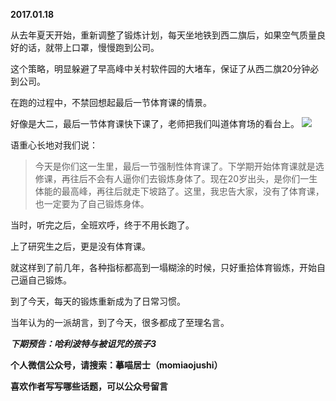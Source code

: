 
          
**2017.01.18**

从去年夏天开始，重新调整了锻炼计划，每天坐地铁到西二旗后，如果空气质量良好的话，就带上口罩，慢慢跑到公司。

这个策略，明显躲避了早高峰中关村软件园的大堵车，保证了从西二旗20分钟必到公司。

在跑的过程中，不禁回想起最后一节体育课的情景。

好像是大二，最后一节体育课快下课了，老师把我们叫道体育场的看台上。
![](http://wx3.sinaimg.cn/large/627d9660ly1fbt7vfjc7ej20yg0mzjvr.jpg)


语重心长地对我们说：
>今天是你们这一生里，最后一节强制性体育课了。下学期开始体育课就是选修课，再往后不会有人逼你们去锻炼身体了。现在20岁出头，是你们一生体能的最高峰，再往后就走下坡路了。这里，我忠告大家，没有了体育课，也一定要为了自己锻炼身体。


当时，听完之后，全班欢呼，终于不用长跑了。

上了研究生之后，更是没有体育课。

就这样到了前几年，各种指标都高到一塌糊涂的时候，只好重拾体育锻炼，开始自己逼自己锻炼。

到了今天，每天的锻炼重新成为了日常习惯。

当年认为的一派胡言，到了今天，很多都成了至理名言。


***下期预告：哈利波特与被诅咒的孩子3***


**个人微信公众号，请搜索：摹喵居士（momiaojushi）**

**喜欢作者写写哪些话题，可以公众号留言**

        